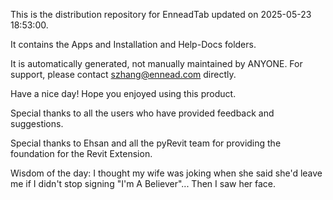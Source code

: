 This is the distribution repository for EnneadTab updated on 2025-05-23 18:53:00.

It contains the Apps and Installation and Help-Docs folders.

It is automatically generated, not manually maintained by ANYONE.
For support, please contact szhang@ennead.com directly.

Have a nice day! Hope you enjoyed using this product.

Special thanks to all the users who have provided feedback and suggestions.

Special thanks to Ehsan and all the pyRevit team for providing the foundation for the Revit Extension.



Wisdom of the day:
I thought my wife was joking when she said she'd leave me if I didn't stop signing "I'm A Believer"... Then I saw her face.
